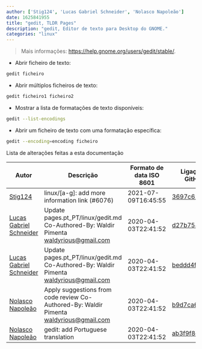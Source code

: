 ```yaml
---
author: ['Stig124', 'Lucas Gabriel Schneider', 'Nolasco Napoleão']
date: 1625841955
title: "gedit, TLDR Pages"
description: "gedit, Editor de texto para Desktop do GNOME."
categories: "linux"
---
```

> Mais informações: <https://help.gnome.org/users/gedit/stable/>.

- Abrir ficheiro de texto:

```bash
gedit ficheiro
```

- Abrir múltiplos ficheiros de texto:

```bash
gedit ficheiro1 ficheiro2
```

- Mostrar a lista de formatações de texto disponíveis:

```bash
gedit --list-encodings
```

- Abrir um ficheiro de texto com uma formatação específica:

```bash
gedit --encoding=encoding ficheiro
```
Lista de alterações feitas a esta documentação


Autor | Descrição | Formato de data ISO 8601 | Ligação a GitHub
------|-----|-----|-----
[Stig124](mailto:stigpro@outlook.fr) | linux/[a-g]: add more information link (#6076) | 2021-07-09T16:45:55 | [3697c62b5e5c](https://github.com/tldr-pages/tldr/commit/3697c62b5e5cd9bae7a99c591cb81d1ddcfbf792)
[Lucas Gabriel Schneider](mailto:casdpa@gmail.com) | Update pages.pt_PT/linux/gedit.md Co-Authored-By: Waldir Pimenta <waldyrious@gmail.com> | 2020-04-03T22:41:52 | [d27b75844fbf](https://github.com/tldr-pages/tldr/commit/d27b75844fbfa443420322617c2c7f3508567a24)
[Lucas Gabriel Schneider](mailto:casdpa@gmail.com) | Update pages.pt_PT/linux/gedit.md Co-Authored-By: Waldir Pimenta <waldyrious@gmail.com> | 2020-04-03T22:41:52 | [beddd4f3325f](https://github.com/tldr-pages/tldr/commit/beddd4f3325ff6a47e61b1f8eeca0ed36274c608)
[Nolasco Napoleão](mailto:nolascoamadonapoleao@gmail.com) | Apply suggestions from code review Co-Authored-By: Waldir Pimenta <waldyrious@gmail.com> | 2020-04-03T22:41:52 | [b9d7ca6ff1b1](https://github.com/tldr-pages/tldr/commit/b9d7ca6ff1b1923a94f989872a7600282b62e3a1)
[Nolasco Napoleão](mailto:nolascoamadonapoleao@gmail.com) | gedit: add Portuguese translation | 2020-04-03T22:41:52 | [ab3f9f8d3220](https://github.com/tldr-pages/tldr/commit/ab3f9f8d3220ed8b1c3f77db5b374e8df0b4f635)

